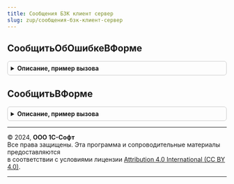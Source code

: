 ```yaml
---
title: Сообщения БЗК клиент сервер
slug: zup/сообщения-бзк-клиент-сервер
---
```



## СообщитьОбОшибкеВФорме
<details style="margin: 1em 0; padding: 0.5em; border: 1px solid #ccc; border-radius: 6px;">

<summary style="font-weight: bold; cursor: pointer;">Описание, пример вызова</summary>

```bsl

// Выводит сообщение об ошибке заполнения реквизита формы.
//
// Параметры:
//   Отказ        - Булево - Флажок отказа, который включается в процедуре.
//   Текст        - Строка - Текст сообщения.
//   ИмяРеквизита - Строка - Имя реквизита формы, к которому необходимо привязать сообщение.
//   ПутьКДанным  - Строка - Имя реквизита формы типа "ДанныеФормыСтруктура", в котором расположен указанный реквизит.
//       Например, в форме элемента справочника: ИмяРеквизита = "Наименование", ПутьКДанным = "Объект".
//   Форма - ФормаКлиентскогоПриложения, УникальныйИдентификатор, Структура - Форма,
//       значение свойства "УникальныйИдентификатор" формы, или структура со свойством "УникальныйИдентификатор".
//       Позволяет точно указать форму, к которой должно быть привязано сообщение.
//       Если не указано то сообщение привязывается к форме в активном окне (вкладке).
//
Процедура СообщитьОбОшибкеВФорме(Отказ, Текст, ИмяРеквизита = "", ПутьКДанным = Неопределено, Форма = Неопределено) Экспорт
```

Пример вызова
```bsl
СообщенияБЗККлиентСервер.СообщитьОбОшибкеВФорме(Отказ, Текст, ИмяРеквизита, ПутьКДанным, Форма);
```
</details>

## СообщитьВФорме
<details style="margin: 1em 0; padding: 0.5em; border: 1px solid #ccc; border-radius: 6px;">

<summary style="font-weight: bold; cursor: pointer;">Описание, пример вызова</summary>

```bsl

// Выводит сообщение предупреждающее о проблеме связанной с указанным реквизитом формы.
//
// Параметры:
//   Текст        - Строка - Текст сообщения.
//   ИмяРеквизита - Строка - Полное имя реквизита формы. См. также ОбщегоНазначенияКлиентСервер.ПутьКТабличнойЧасти.
//   ПутьКДанным  - Строка - Имя реквизита формы типа "ДанныеФормыСтруктура", в котором расположен указанный реквизит.
//       Например, в форме элемента справочника: Поле = "Наименование", ПутьКДанным = "Объект".
//   Форма - ФормаКлиентскогоПриложения, УникальныйИдентификатор, Структура - Форма,
//       значение свойства "УникальныйИдентификатор" формы, или структура со свойством "УникальныйИдентификатор".
//       Позволяет точно указать форму, к которой должно быть привязано сообщение.
//       Если не указано то сообщение привязывается к форме в активном окне (вкладке).
//
Процедура СообщитьВФорме(Текст, ИмяРеквизита = "", ПутьКДанным = Неопределено, Форма = Неопределено) Экспорт
```

Пример вызова
```bsl
СообщенияБЗККлиентСервер.СообщитьВФорме(Текст, ИмяРеквизита, ПутьКДанным, Форма);
```
</details>

---

© 2024, **ООО 1С-Софт**  
Все права защищены. Эта программа и сопроводительные материалы предоставляются  
в соответствии с условиями лицензии [Attribution 4.0 International (CC BY 4.0)](https://creativecommons.org/licenses/by/4.0/legalcode).

---
